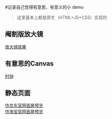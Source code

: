 #记录自己觉得有意思、有意义的小 demo

> 这里基本上都是原生（HTML+JS+CSS）实现的

## 阉割版放大镜

[放大镜效果](https://webbj97.github.io/web-demo-bj/效果相关/放大镜/index.html)

## 有意思的Canvas

[时钟](https://webbj97.github.io/web-demo-bj/canvas-svg%E7%9B%B8%E5%85%B3/canvas%E7%94%BB%E6%97%B6%E9%92%9F/index.html)

## 静态页面

[仿京东官网首屏预览](https://webbj97.github.io/web-demo-bj/静态官网/京东官网/demo.html)  
[仿淘宝官网首屏预览](https://webbj97.github.io/web-demo-bj/静态官网/淘宝首屏/index.html)  
